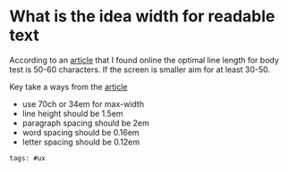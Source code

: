 # What is the idea width for readable text

According to an [article] that I found online the optimal line length
for body test is 50-60 characters.  If the screen is smaller aim for at
least 30-50.

Key take a ways from the [article]

- use 70ch or 34em for max-width
- line height should be 1.5em
- paragraph spacing should be 2em
- word spacing should be 0.16em
- letter spacing should be 0.12em

[article]: https://baymard.com/blog/line-length-readability

    tags: #ux
